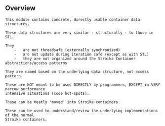 Overview
--------
	This module contains concrete, directly usable container data structures.

	These data structures are very similar - structurally - to those in STL.

	They
		-	are not threadsafe (externally synchronized)
		-	are not update during iteration safe (except as with STL)
		-	they are not organized around the Stroika Container abstractions/access patterns

	They are named based on the underlying data structure, not access pattern.

	These are NOT meant to be used DIRECTLY by programmers, EXCEPT in VERY narrow performance 
	intensive situations (code hot-spots).

	These can be neatly 'moved' into Stroika containers.

	These can be used to understand/review the underlying implementations of the normal
	Stroika containers.